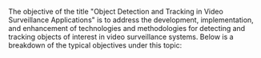 The objective of the title "Object Detection and Tracking in Video Surveillance Applications" is to address the development, implementation, and enhancement of technologies and methodologies for detecting and tracking objects of interest in video surveillance systems. Below is a breakdown of the typical objectives under this topic:
